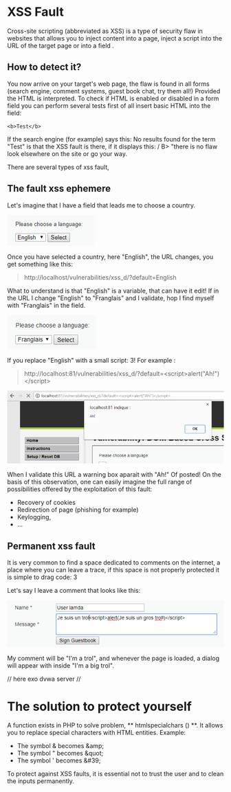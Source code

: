 
# XSS Fault

Cross-site scripting (abbreviated as XSS) is a type of security flaw in websites that allows you to inject content into a page, inject a script into the URL of the target page or into a field .

## How to detect it?

You now arrive on your target's web page, the flaw is found in all forms (search engine, comment systems, guest book chat, try them all!) Provided the HTML is interpreted. To check if HTML is enabled or disabled in a form field you can perform several tests first of all insert basic HTML into the field:

```
<b>Test</b>
```
If the search engine (for example) says this: No results found for the term "Test" is that the XSS fault is there, if it displays this: / B> "there is no flaw look elsewhere on the site or go your way.

There are several types of xss fault,

## The fault xss ephemere

Let's imagine that I have a field that leads me to choose a country.

![alt text](https://raw.githubusercontent.com/adrien-thierry/hmf-training/master/src/champ_deroulant.PNG "menu déroulant")

Once you have selected a country, here "English", the URL changes, you get something like this:

>http://localhost/vulnerabilities/xss_d/?default=English


What to understand is that "English" is a variable, that can have it edit! If in the URL I change "English" to "Franglais" and I validate, hop I find myself with "Franglais" in the field.

![alt text](https://raw.githubusercontent.com/adrien-thierry/hmf-training/master/src/Franglais.PNG "Franglais")

If you replace "English" with a small script: 3! For example :

>http://localhost:81/vulnerabilities/xss_d/?default=\<script>alert("Ah!")\</script>

![alt text](https://raw.githubusercontent.com/adrien-thierry/hmf-training/master/src/ah!.PNG "ah!")

When I validate this URL a warning box aparait with "Ah!" Of posted!
On the basis of this observation, one can easily imagine the full range of possibilities offered by the exploitation of this fault:
* Recovery of cookies
* Redirection of page (phishing for example)
* Keylogging,
* ...

## Permanent xss fault

It is very common to find a space dedicated to comments on the internet, a place where you can leave a trace, if this space is not properly protected it is simple to drag code: 3

Let's say I leave a comment that looks like this:

![alt text](https://raw.githubusercontent.com/adrien-thierry/hmf-training/master/src/xss_perma2.PNG "xss_perma")


My comment will be "I'm a trol", and whenever the page is loaded, a dialog will appear with inside "I'm a big trol".

// here exo dvwa server //


# The solution to protect yourself

A function exists in PHP to solve problem, ** htmlspecialchars () **.
It allows you to replace special characters with HTML entities. Example:

* The symbol & becomes \&amp;
* The symbol " becomes \&quot;
* The symbol ' becomes &\#39;

To protect against XSS faults, it is essential not to trust the user and to clean the inputs permanently.
